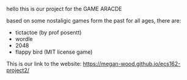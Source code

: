 hello this is our project for the GAME ARACDE

based on some nostaligic games form the past for all ages, there are:
- tictactoe (by prof posentt)
- wordle
- 2048
- flappy bird (MIT license game)

This is our link to the website:
https://megan-wood.github.io/ecs162-project2/
